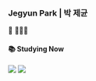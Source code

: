 ### Jegyun Park | 박 제균

🌱 👨🏻‍💻  

#### 📚 Studying Now

<img src="https://img.shields.io/badge/Python-3766AB?style=flat-square&logo=Python&logoColor=white"/></a>
<img src="https://img.shields.io/badge/Swift-FA7343?style=flat-square&logo=Swift&logoColor=black"/></a>





